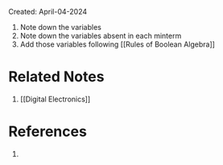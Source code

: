 Created: April-04-2024


1. Note down the variables
2. Note down the variables absent in each minterm
3. Add those variables following [[Rules of Boolean Algebra]]

# Related Notes

1. [[Digital Electronics]]
# References

1. 